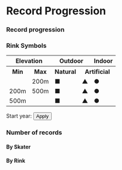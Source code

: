 # Record Progression

<div id = "navigation"></div>

### Record progression

<div id = "record_table"></div>

### Rink Symbols
<table id = "rink_type">
<tr><th colspan = 2>Elevation</th>
    <th colspan = 2>Outdoor</th>
    <th>Indoor</th></tr>
<tr><th>Min</th>
    <th>Max</th>
    <th>Natural</th>
    <th colspan = 2>Artificial</th></tr>
<tr class = 'low'>
    <td></td>
    <td>200m</td>
    <td class = 'symbol'>&#x25A0;</td>
    <td class = 'symbol'>&#x25B2;</td>
    <td class = 'symbol'>&#x25CF;</td></tr>
<tr class = 'middle'>
    <td>200m</td>
    <td>500m</td>
    <td class = 'symbol'>&#x25A0;</td>
    <td class = 'symbol'>&#x25B2;</td>
    <td class = 'symbol'>&#x25CF;</td></tr>
<tr class = 'high'>
    <td>500m</td>
    <td></td>
    <td class = 'symbol'>&#x25A0;</td>
    <td class = 'symbol'>&#x25B2;</td>
    <td class = 'symbol'>&#x25CF;</td></tr>
</table>

<canvas id = "record_chart"></canvas>

Start year: <span id = 'start_year_span'></span>
<button type = 'button' onclick = 'load_chart ()'>Apply</button>

### Number of records

#### By Skater

<div id = "skater_count"></div>

#### By Rink

<div id = "rink_count"></div>
